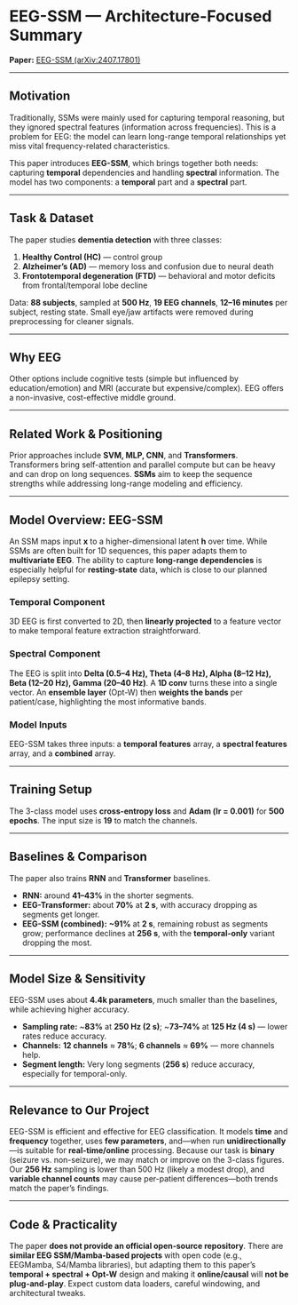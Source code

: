 # EEG-SSM — Architecture-Focused Summary

**Paper:** [EEG-SSM (arXiv:2407.17801)](https://arxiv.org/abs/2407.17801)

---

## Motivation

Traditionally, SSMs were mainly used for capturing temporal reasoning, but they ignored spectral features (information across frequencies). This is a problem for EEG: the model can learn long-range temporal relationships yet miss vital frequency-related characteristics.

This paper introduces **EEG-SSM**, which brings together both needs: capturing **temporal** dependencies and handling **spectral** information. The model has two components: a **temporal** part and a **spectral** part.

---

## Task & Dataset

The paper studies **dementia detection** with three classes:

1. **Healthy Control (HC)** — control group
2. **Alzheimer’s (AD)** — memory loss and confusion due to neural death
3. **Frontotemporal degeneration (FTD)** — behavioral and motor deficits from frontal/temporal lobe decline

Data: **88 subjects**, sampled at **500 Hz**, **19 EEG channels**, **12–16 minutes** per subject, resting state. Small eye/jaw artifacts were removed during preprocessing for cleaner signals.

---

## Why EEG

Other options include cognitive tests (simple but influenced by education/emotion) and MRI (accurate but expensive/complex). EEG offers a non-invasive, cost-effective middle ground.

---

## Related Work & Positioning

Prior approaches include **SVM, MLP, CNN**, and **Transformers**. Transformers bring self-attention and parallel compute but can be heavy and can drop on long sequences. **SSMs** aim to keep the sequence strengths while addressing long-range modeling and efficiency.

---

## Model Overview: EEG-SSM

An SSM maps input **x** to a higher-dimensional latent **h** over time. While SSMs are often built for 1D sequences, this paper adapts them to **multivariate EEG**. The ability to capture **long-range dependencies** is especially helpful for **resting-state** data, which is close to our planned epilepsy setting.

### Temporal Component

3D EEG is first converted to 2D, then **linearly projected** to a feature vector to make temporal feature extraction straightforward.

### Spectral Component

The EEG is split into **Delta (0.5–4 Hz), Theta (4–8 Hz), Alpha (8–12 Hz), Beta (12–20 Hz), Gamma (20–40 Hz)**. A **1D conv** turns these into a single vector. An **ensemble layer** (Opt-W) then **weights the bands** per patient/case, highlighting the most informative bands.

### Model Inputs

EEG-SSM takes three inputs: a **temporal features** array, a **spectral features** array, and a **combined** array.

---

## Training Setup

The 3-class model uses **cross-entropy loss** and **Adam (lr = 0.001)** for **500 epochs**. The input size is **19** to match the channels.

---

## Baselines & Comparison

The paper also trains **RNN** and **Transformer** baselines.

* **RNN:** around **41–43%** in the shorter segments.
* **EEG-Transformer:** about **70%** at **2 s**, with accuracy dropping as segments get longer.
* **EEG-SSM (combined):** **~91%** at **2 s**, remaining robust as segments grow; performance declines at **256 s**, with the **temporal-only** variant dropping the most.

---

## Model Size & Sensitivity

EEG-SSM uses about **4.4k parameters**, much smaller than the baselines, while achieving higher accuracy.

* **Sampling rate:** ~**83%** at **250 Hz (2 s)**; ~**73–74%** at **125 Hz (4 s)** — lower rates reduce accuracy.
* **Channels:** **12 channels** ≈ **78%**; **6 channels** ≈ **69%** — more channels help.
* **Segment length:** Very long segments (**256 s**) reduce accuracy, especially for temporal-only.

---

## Relevance to Our Project

EEG-SSM is efficient and effective for EEG classification. It models **time** and **frequency** together, uses **few parameters**, and—when run **unidirectionally**—is suitable for **real-time/online** processing. Because our task is **binary** (seizure vs. non-seizure), we may match or improve on the 3-class figures. Our **256 Hz** sampling is lower than 500 Hz (likely a modest drop), and **variable channel counts** may cause per-patient differences—both trends match the paper’s findings.

---

## Code & Practicality

The paper **does not provide an official open-source repository**. There are **similar EEG SSM/Mamba-based projects** with open code (e.g., EEGMamba, S4/Mamba libraries), but adapting them to this paper’s **temporal + spectral + Opt-W** design and making it **online/causal** will **not be plug-and-play**. Expect custom data loaders, careful windowing, and architectural tweaks.
